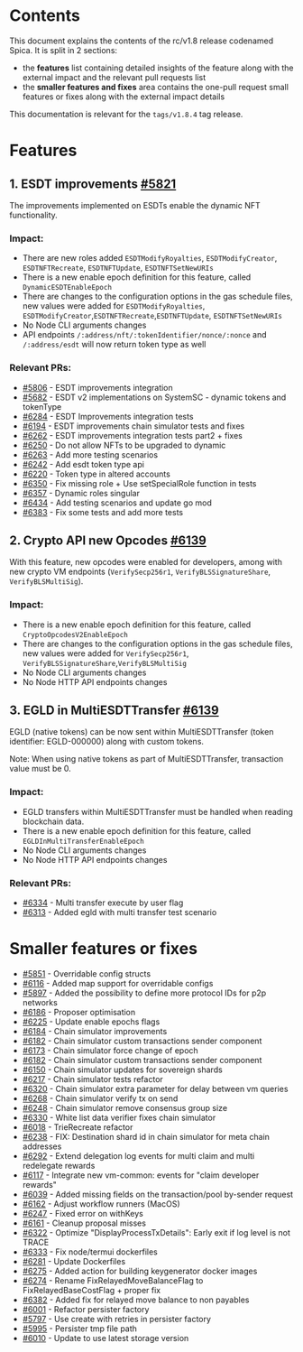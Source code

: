 [comment]: <> (tags/v1.8.4)

# Contents

This document explains the contents of the rc/v1.8 release codenamed Spica. It is split in 2 sections:
- the **features** list containing detailed insights of the feature along with the external impact and the relevant
  pull requests list
- the **smaller features and fixes** area contains the one-pull request small features or fixes along with the
  external impact details

This documentation is relevant for the `tags/v1.8.4` tag release.

# Features

## 1. ESDT improvements [#5821](https://github.com/multiversx/mx-chain-go/pull/5821)

The improvements implemented on ESDTs enable the dynamic NFT functionality.

### Impact:
* There are new roles added `ESDTModifyRoyalties`, `ESDTModifyCreator`, `ESDTNFTRecreate`, `ESDTNFTUpdate`, `ESDTNFTSetNewURIs`
* There is a new enable epoch definition for this feature, called `DynamicESDTEnableEpoch`
* There are changes to the configuration options in the gas schedule files, new values were added for `ESDTModifyRoyalties`, `ESDTModifyCreator`,`ESDTNFTRecreate`,`ESDTNFTUpdate`, `ESDTNFTSetNewURIs`
* No Node CLI arguments changes
* API endpoints `/:address/nft/:tokenIdentifier/nonce/:nonce` and `/:address/esdt` will now return token type as well

### Relevant PRs:
- [#5806](https://github.com/multiversx/mx-chain-go/pull/5806) - ESDT improvements integration
- [#5682](https://github.com/multiversx/mx-chain-go/pull/5682) - ESDT v2 implementations on SystemSC - dynamic tokens and tokenType
- [#6284](https://github.com/multiversx/mx-chain-go/pull/6284) - ESDT Improvements integration tests
- [#6194](https://github.com/multiversx/mx-chain-go/pull/6194) - ESDT improvements chain simulator tests and fixes
- [#6262](https://github.com/multiversx/mx-chain-go/pull/6262) - ESDT improvements integration tests part2 + fixes
- [#6250](https://github.com/multiversx/mx-chain-go/pull/6250) - Do not allow NFTs to be upgraded to dynamic
- [#6263](https://github.com/multiversx/mx-chain-go/pull/6263) - Add more testing scenarios
- [#6242](https://github.com/multiversx/mx-chain-go/pull/6242) - Add esdt token type api
- [#6220](https://github.com/multiversx/mx-chain-go/pull/6220) - Token type in altered accounts
- [#6350](https://github.com/multiversx/mx-chain-go/pull/6350) - Fix missing role + Use setSpecialRole function in tests
- [#6357](https://github.com/multiversx/mx-chain-go/pull/6357) - Dynamic roles singular
- [#6434](https://github.com/multiversx/mx-chain-go/pull/6434) - Add testing scenarios and update go mod
- [#6383](https://github.com/multiversx/mx-chain-go/pull/6383) - Fix some tests and add more tests

## 2. Crypto API new Opcodes [#6139](https://github.com/multiversx/mx-chain-go/pull/6139)

With this feature, new opcodes were enabled for developers, among with new crypto VM endpoints (`VerifySecp256r1`, `VerifyBLSSignatureShare`, `VerifyBLSMultiSig`).

### Impact:
* There is a new enable epoch definition for this feature, called `CryptoOpcodesV2EnableEpoch`
* There are changes to the configuration options in the gas schedule files, new values were added for `VerifySecp256r1`, `VerifyBLSSignatureShare`,`VerifyBLSMultiSig`
* No Node CLI arguments changes
* No Node HTTP API endpoints changes

## 3. EGLD in MultiESDTTransfer [#6139](https://github.com/multiversx/mx-chain-go/pull/6139)

EGLD (native tokens) can be now sent within MultiESDTTransfer (token identifier: EGLD-000000) along with custom tokens.

Note: When using native tokens as part of MultiESDTTransfer, transaction value must be 0.

### Impact:
* EGLD transfers within MultiESDTTransfer must be handled when reading blockchain data.
* There is a new enable epoch definition for this feature, called `EGLDInMultiTransferEnableEpoch`
* No Node CLI arguments changes
* No Node HTTP API endpoints changes

### Relevant PRs:
- [#6334](https://github.com/multiversx/mx-chain-go/pull/6334) - Multi transfer execute by user flag
- [#6313](https://github.com/multiversx/mx-chain-go/pull/6313) - Added egld with multi transfer test scenario

# Smaller features or fixes

- [#5851](https://github.com/multiversx/mx-chain-go/pull/5851) - Overridable config structs
- [#6116](https://github.com/multiversx/mx-chain-go/pull/6116) - Added map support for overridable configs
- [#5897](https://github.com/multiversx/mx-chain-go/pull/5897) - Added the possibility to define more protocol IDs for p2p networks
- [#6186](https://github.com/multiversx/mx-chain-go/pull/6186) - Proposer optimisation
- [#6225](https://github.com/multiversx/mx-chain-go/pull/6225) - Update enable epochs flags
- [#6184](https://github.com/multiversx/mx-chain-go/pull/6184) - Chain simulator improvements
- [#6182](https://github.com/multiversx/mx-chain-go/pull/6182) - Chain simulator custom transactions sender component
- [#6173](https://github.com/multiversx/mx-chain-go/pull/6173) - Chain simulator force change of epoch
- [#6182](https://github.com/multiversx/mx-chain-go/pull/6182) - Chain simulator custom transactions sender component
- [#6150](https://github.com/multiversx/mx-chain-go/pull/6150) - Chain simulator updates for sovereign shards
- [#6217](https://github.com/multiversx/mx-chain-go/pull/6217) - Chain simulator tests refactor
- [#6320](https://github.com/multiversx/mx-chain-go/pull/6320) - Chain simulator extra parameter for delay between vm queries
- [#6268](https://github.com/multiversx/mx-chain-go/pull/6268) - Chain simulator verify tx on send
- [#6248](https://github.com/multiversx/mx-chain-go/pull/6248) - Chain simulator remove consensus group size
- [#6330](https://github.com/multiversx/mx-chain-go/pull/6330) - White list data verifier fixes chain simulator
- [#6018](https://github.com/multiversx/mx-chain-go/pull/6018) - TrieRecreate refactor
- [#6238](https://github.com/multiversx/mx-chain-go/pull/6238) - FIX: Destination shard id in chain simulator for meta chain addresses
- [#6292](https://github.com/multiversx/mx-chain-go/pull/6292) - Extend delegation log events for multi claim and multi redelegate rewards
- [#6117](https://github.com/multiversx/mx-chain-go/pull/6117) - Integrate new vm-common: events for "claim developer rewards"
- [#6039](https://github.com/multiversx/mx-chain-go/pull/6039) - Added missing fields on the transaction/pool by-sender request
- [#6162](https://github.com/multiversx/mx-chain-go/pull/6162) - Adjust workflow runners (MacOS)
- [#6247](https://github.com/multiversx/mx-chain-go/pull/6247) - Fixed error on withKeys
- [#6161](https://github.com/multiversx/mx-chain-go/pull/6161) - Cleanup proposal misses
- [#6322](https://github.com/multiversx/mx-chain-go/pull/6322) - Optimize "DisplayProcessTxDetails": Early exit if log level is not TRACE
- [#6333](https://github.com/multiversx/mx-chain-go/pull/6333) - Fix node/termui dockerfiles
- [#6281](https://github.com/multiversx/mx-chain-go/pull/6281) - Update Dockerfiles
- [#6275](https://github.com/multiversx/mx-chain-go/pull/6275) - Added action for building keygenerator docker images
- [#6274](https://github.com/multiversx/mx-chain-go/pull/6274) - Rename FixRelayedMoveBalanceFlag to FixRelayedBaseCostFlag + proper fix
- [#6382](https://github.com/multiversx/mx-chain-go/pull/6382) - Added fix for relayed move balance to non payables
- [#6001](https://github.com/multiversx/mx-chain-go/pull/6001) - Refactor persister factory
- [#5797](https://github.com/multiversx/mx-chain-go/pull/5797) - Use create with retries in persister factory
- [#5995](https://github.com/multiversx/mx-chain-go/pull/5995) - Persister tmp file path
- [#6010](https://github.com/multiversx/mx-chain-go/pull/6010) - Update to use latest storage version
